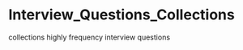 Interview_Questions_Collections
===============================

collections highly frequency interview questions
